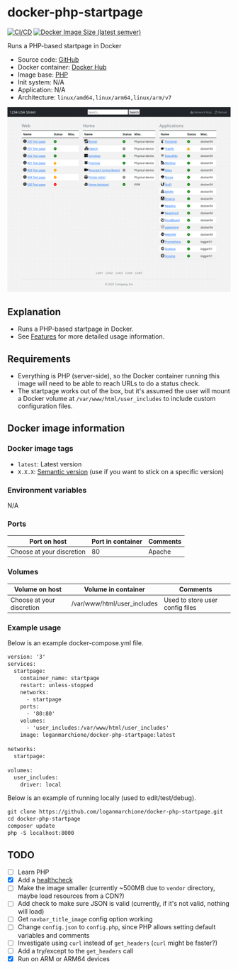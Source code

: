 # docker-php-startpage

[![CI/CD](https://github.com/loganmarchione/docker-php-startpage/actions/workflows/main.yml/badge.svg)](https://github.com/loganmarchione/docker-php-startpage/actions/workflows/main.yml)
[![Docker Image Size (latest semver)](https://img.shields.io/docker/image-size/loganmarchione/docker-php-startpage)](https://hub.docker.com/r/loganmarchione/docker-php-startpage)

Runs a PHP-based startpage in Docker
  - Source code: [GitHub](https://github.com/loganmarchione/docker-php-startpage)
  - Docker container: [Docker Hub](https://hub.docker.com/r/loganmarchione/docker-php-startpage)
  - Image base: [PHP](https://hub.docker.com/_/php)
  - Init system: N/A
  - Application: N/A
  - Architecture: `linux/amd64,linux/arm64,linux/arm/v7`

![Screenshot](https://raw.githubusercontent.com/loganmarchione/docker-php-startpage/master/screenshots/desktop.png)

## Explanation

  - Runs a PHP-based startpage in Docker.
  - See [Features](https://github.com/loganmarchione/docker-php-startpage/blob/master/FEATURES.md) for more detailed usage information.

## Requirements

  - Everything is PHP (server-side), so the Docker container running this image will need to be able to reach URLs to do a status check.
  - The startpage works out of the box, but it's assumed the user will mount a Docker volume at `/var/www/html/user_includes` to include custom configuration files.

## Docker image information

### Docker image tags
  - `latest`: Latest version
  - `X.X.X`: [Semantic version](https://semver.org/) (use if you want to stick on a specific version)

### Environment variables
N/A

### Ports
| Port on host              | Port in container | Comments            |
|---------------------------|-------------------|---------------------|
| Choose at your discretion | 80                | Apache              |

### Volumes
| Volume on host            | Volume in container          | Comments                           |
|---------------------------|------------------------------|------------------------------------|
| Choose at your discretion | /var/www/html/user_includes  | Used to store user config files    |

### Example usage
Below is an example docker-compose.yml file.
```
version: '3'
services:
  startpage:
    container_name: startpage
    restart: unless-stopped
    networks:
      - startpage
    ports:
      - '80:80'
    volumes:
      - 'user_includes:/var/www/html/user_includes'
    image: loganmarchione/docker-php-startpage:latest

networks:
  startpage:

volumes:
  user_includes:
    driver: local
```

Below is an example of running locally (used to edit/test/debug).
```
git clone https://github.com/loganmarchione/docker-php-startpage.git
cd docker-php-startpage
composer update
php -S localhost:8000
```

## TODO
- [ ] Learn PHP
- [x] Add a [healthcheck](https://docs.docker.com/engine/reference/builder/#healthcheck)
- [ ] Make the image smaller (currently ~500MB due to `vendor` directory, maybe load resources from a CDN?)
- [ ] Add check to make sure JSON is valid (currently, if it's not valid, nothing will load)
- [ ] Get `navbar_title_image` config option working
- [ ] Change `config.json` to `config.php`, since PHP allows setting default variables and comments
- [ ] Investigate using `curl` instead of `get_headers` (`curl` might be faster?)
- [ ] Add a try/except to the `get_headers` call
- [x] Run on ARM or ARM64 devices
